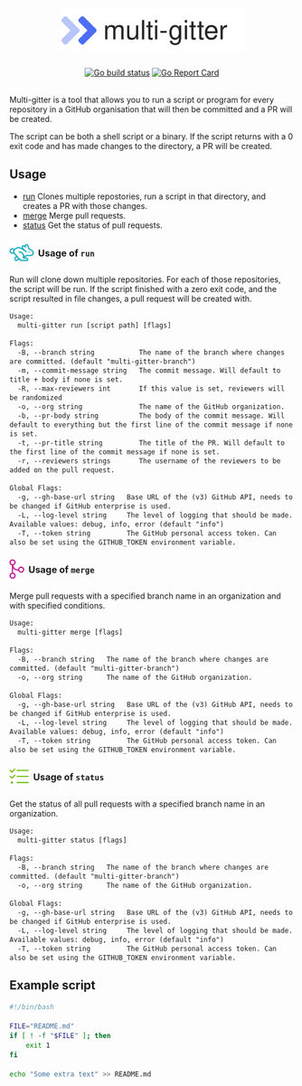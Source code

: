 <h1 align="center">
  <img alt="" src="docs/img/logo.svg" height="80" />
</h1>

<div align="center">
  <a href="https://github.com/lindell/multi-gitter/actions?query=branch%3Amaster+workflow%3AGo"><img alt="Go build status" src="https://github.com/lindell/multi-gitter/workflows/Go/badge.svg?branch=master" /></a>
  <a href="https://goreportcard.com/report/github.com/lindell/multi-gitter"><img alt="Go Report Card" src="https://goreportcard.com/badge/github.com/lindell/multi-gitter" /></a>
</div>
<br>

Multi-gitter is a tool that allows you to run a script or program for every repository in a GitHub organisation that will then be committed and a PR will be created.

The script can be both a shell script or a binary. If the script returns with a 0 exit code and has made changes to the directory, a PR will be created.

## Usage

* [run](#-usage-of-run) Clones multiple repostories, run a script in that directory, and creates a PR with those changes.
* [merge](#-usage-of-merge) Merge pull requests.
* [status](#-usage-of-status) Get the status of pull requests.


### <img alt="run" src="docs/img/fa/rabbit-fast.svg" height="40" valign="middle" /> Usage of `run`
Run will clone down multiple repositories. For each of those repositories, the script will be run. If the script finished with a zero exit code, and the script resulted in file changes, a pull request will be created with.
```
Usage:
  multi-gitter run [script path] [flags]

Flags:
  -B, --branch string           The name of the branch where changes are committed. (default "multi-gitter-branch")
  -m, --commit-message string   The commit message. Will default to title + body if none is set.
  -R, --max-reviewers int       If this value is set, reviewers will be randomized
  -o, --org string              The name of the GitHub organization.
  -b, --pr-body string          The body of the commit message. Will default to everything but the first line of the commit message if none is set.
  -t, --pr-title string         The title of the PR. Will default to the first line of the commit message if none is set.
  -r, --reviewers strings       The username of the reviewers to be added on the pull request.

Global Flags:
  -g, --gh-base-url string   Base URL of the (v3) GitHub API, needs to be changed if GitHub enterprise is used.
  -L, --log-level string     The level of logging that should be made. Available values: debug, info, error (default "info")
  -T, --token string         The GitHub personal access token. Can also be set using the GITHUB_TOKEN environment variable.
```


### <img alt="merge" src="docs/img/fa/code-merge.svg" height="40" valign="middle" /> Usage of `merge`
Merge pull requests with a specified branch name in an organization and with specified conditions.
```
Usage:
  multi-gitter merge [flags]

Flags:
  -B, --branch string   The name of the branch where changes are committed. (default "multi-gitter-branch")
  -o, --org string      The name of the GitHub organization.

Global Flags:
  -g, --gh-base-url string   Base URL of the (v3) GitHub API, needs to be changed if GitHub enterprise is used.
  -L, --log-level string     The level of logging that should be made. Available values: debug, info, error (default "info")
  -T, --token string         The GitHub personal access token. Can also be set using the GITHUB_TOKEN environment variable.
```


### <img alt="status" src="docs/img/fa/tasks.svg" height="40" valign="middle" /> Usage of `status`
Get the status of all pull requests with a specified branch name in an organization.
```
Usage:
  multi-gitter status [flags]

Flags:
  -B, --branch string   The name of the branch where changes are committed. (default "multi-gitter-branch")
  -o, --org string      The name of the GitHub organization.

Global Flags:
  -g, --gh-base-url string   Base URL of the (v3) GitHub API, needs to be changed if GitHub enterprise is used.
  -L, --log-level string     The level of logging that should be made. Available values: debug, info, error (default "info")
  -T, --token string         The GitHub personal access token. Can also be set using the GITHUB_TOKEN environment variable.
```



## Example script

```bash
#!/bin/bash

FILE="README.md"
if [ ! -f "$FILE" ]; then
    exit 1
fi

echo "Some extra text" >> README.md
```
